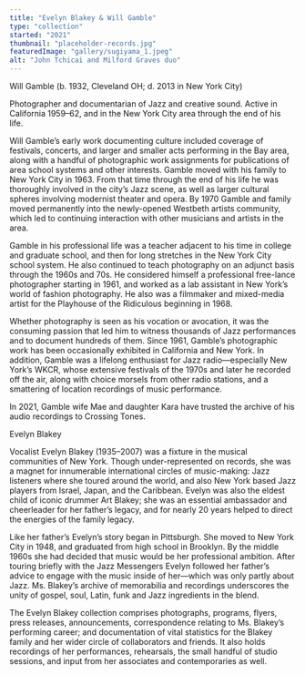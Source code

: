 ```yaml
---
title: "Evelyn Blakey & Will Gamble"
type: "collection"
started: "2021"
thumbnail: "placeholder-records.jpg"
featuredImage: "gallery/sugiyama_1.jpeg"
alt: "John Tchicai and Milford Graves duo"
---
```


Will Gamble (b. 1932, Cleveland OH; d. 2013 in New York City)

Photographer and documentarian of Jazz and creative sound. Active in California 1959–62, and in the New York City area through the end of his life.

Will Gamble’s early work documenting culture included coverage of festivals, concerts, and larger and smaller acts performing in the Bay area, along with a handful of photographic work assignments for publications of area school systems and other interests. Gamble moved with his family to New York City in 1963. From that time through the end of his life he was thoroughly involved in the city’s Jazz scene, as well as larger cultural spheres involving modernist theater and opera. By 1970 Gamble and family moved permanently into the newly-opened Westbeth artists community, which led to continuing interaction with other musicians and artists in the area.

Gamble in his professional life was a teacher adjacent to his time in college and graduate school, and then for long stretches in the New York City school system. He also continued to teach photography on an adjunct basis through the 1960s and 70s. He considered himself a professional free-lance photographer starting in 1961, and worked as a lab assistant in New York’s world of fashion photography. He also was a filmmaker and mixed-media artist for the Playhouse of the Ridiculous beginning in 1968.

Whether photography is seen as his vocation or avocation, it was the consuming passion that led him to witness thousands of Jazz performances and to document hundreds of them. Since 1961, Gamble’s photographic work has been occasionally exhibited in California and New York. In addition, Gamble was a lifelong enthusiast for Jazz radio—especially New York’s WKCR, whose extensive festivals of the 1970s and later he recorded off the air, along with choice morsels from other radio stations, and a smattering of location recordings of music performance.

In 2021, Gamble wife Mae and daughter Kara have trusted the archive of his audio recordings to Crossing Tones.

Evelyn Blakey

Vocalist Evelyn Blakey (1935–2007) was a fixture in the musical communities of New York. Though under-represented on records, she was a magnet for innumerable international circles of music-making: Jazz listeners where she toured around the world, and also New York based Jazz players from Israel, Japan, and the Caribbean. Evelyn was also the eldest child of iconic drummer Art Blakey; she was an essential ambassador and cheerleader for her father’s legacy, and for nearly 20 years helped to direct the energies of the family legacy.

Like her father’s Evelyn’s story began in Pittsburgh. She moved to New York City in 1948, and graduated from high school in Brooklyn. By the middle 1960s she had decided that music would be her professional ambition. After touring briefly with the Jazz Messengers Evelyn followed her father’s advice to engage with the music inside of her—which was only partly about Jazz. Ms. Blakey’s archive of memorabilia and recordings underscores the unity of gospel, soul, Latin, funk and Jazz ingredients in the blend.

The Evelyn Blakey collection comprises photographs, programs, flyers, press releases, announcements, correspondence relating to Ms. Blakey’s performing career; and documentation of vital statistics for the Blakey family and her wider circle of collaborators and friends. It also holds recordings of her performances, rehearsals, the small handful of studio sessions, and input from her associates and contemporaries as well.